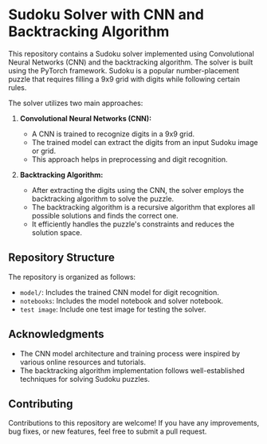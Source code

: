 # Sudoku Solver with CNN and Backtracking Algorithm

This repository contains a Sudoku solver implemented using Convolutional Neural Networks (CNN) and the backtracking algorithm. The solver is built using the PyTorch framework. Sudoku is a popular number-placement puzzle that requires filling a 9x9 grid with digits while following certain rules.

The solver utilizes two main approaches:

1. **Convolutional Neural Networks (CNN):**
   - A CNN is trained to recognize digits in a 9x9 grid.
   - The trained model can extract the digits from an input Sudoku image or grid.
   - This approach helps in preprocessing and digit recognition.

2. **Backtracking Algorithm:**
   - After extracting the digits using the CNN, the solver employs the backtracking algorithm to solve the puzzle.
   - The backtracking algorithm is a recursive algorithm that explores all possible solutions and finds the correct one.
   - It efficiently handles the puzzle's constraints and reduces the solution space.

## Repository Structure

The repository is organized as follows:

- `model/`: Includes the trained CNN model for digit recognition.
- `notebooks`: Includes the model notebook and solver notebook.
- `test image`: Include one test image for testing the solver.

## Acknowledgments

- The CNN model architecture and training process were inspired by various online resources and tutorials.
- The backtracking algorithm implementation follows well-established techniques for solving Sudoku puzzles.

## Contributing

Contributions to this repository are welcome! If you have any improvements, bug fixes, or new features, feel free to submit a pull request.
